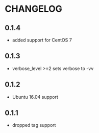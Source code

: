 # CHANGELOG

## 0.1.4

* added support for CentOS 7

## 0.1.3

* verbose_level >=2 sets verbose to -vv

## 0.1.2

* Ubuntu 16.04 support

## 0.1.1

* dropped tag support
